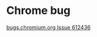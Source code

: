 # Chrome bug

[bugs.chromium.org Issue 612436](https://bugs.chromium.org/p/chromium/issues/detail?id=612436#c13)
